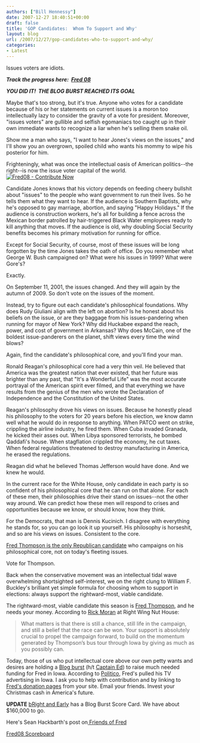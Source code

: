 ```yaml
---
authors: ["Bill Hennessy"]
date: 2007-12-27 18:40:51+00:00
draft: false
title: 'GOP Candidates:  Whom To Support and Why'
layout: blog
url: /2007/12/27/gop-candidates-who-to-support-and-why/
categories:
- Latest
---
```


Issues voters are idiots.

***Track the progress here:  [Fred 08](https://www.fred08.com/)***

***YOU DID IT!  THE BLOG BURST REACHED ITS GOAL***

Maybe that's too strong, but it's true. Anyone who votes for a candidate because of his or her statements on current issues is a moron too intellectually lazy to consider the gravity of a vote for president. Moreover, "issues voters" are gullible and selfish egomaniacs too caught up in their own immediate wants to recognize a liar when he's selling them snake oil.

Show me a man who says, "I want to hear Jones's views on the issues," and I'll show you an overgrown, spoiled child who wants his mommy to wipe his posterior for him.

Frighteningly, what was once the intellectual oasis of American politics--the right--is now the issue voter capital of the world.
[![Fred08 - Contribute Now](https://www.fred08.com/images/contribute_banner_180x60.gif)
](https://www.fred08.com/contribute.aspx?RefererID=4987be96-4295-4dda-be05-236f28ab766f)

Candidate Jones knows that his victory depends on feeding cheery bullshit about "issues" to the people who want government to run their lives. So he tells them what they want to hear. If the audience is Southern Baptists, why he's opposed to gay marriage, abortion, and saying "Happy Holidays." If the audience is construction workers, he's all for building a fence across the Mexican border patrolled by hair-triggered Black Water employees ready to kill anything that moves. If the audience is old, why doubling Social Security benefits becomes his primary motivation for running for office.

Except for Social Security, of course, most of these issues will be long forgotten by the time Jones takes the oath of office. Do you remember what George W. Bush campaigned on? What were his issues in 1999? What were Gore's?

Exactly.

On September 11, 2001, the issues changed. And they will again by the autumn of 2009. So don't vote on the issues of the moment.

Instead, try to figure out each candidate's philosophical foundations. Why does Rudy Giuliani align with the left on abortion? Is he honest about his beliefs on the issue, or are they baggage from his issues-pandering when running for mayor of New York? Why did Huckabee expand the reach, power, and cost of government in Arkansas? Why does McCain, one of the boldest issue-panderers on the planet, shift views every time the wind blows?

Again, find the candidate's philosophical core, and you'll find your man.

Ronald Reagan's philosophical core had a very thin veil. He believed that America was the greatest nation that ever existed, that her future was brighter than any past, that "It's a Wonderful Life" was the most accurate portrayal of the American spirit ever filmed, and that everything we have results from the genius of the men who wrote the Declaration of Independence and the Constitution of the United States.

Reagan's philosophy drove his views on issues. Because he honestly plead his philosophy to the voters for 20 years before his election, we know damn well what he would do in response to anything. When PATCO went on strike, crippling the airline industry, he fired them. When Cuba invaded Granada, he kicked their asses out. When Libya sponsored terrorists, he bombed Qaddafi's house. When stagflation crippled the economy, he cut taxes. When federal regulations threatened to destroy manufacturing in America, he erased the regulations.

Reagan did what he believed Thomas Jefferson would have done. And we knew he would.

In the current race for the White House, only candidate in each party is so confident of his philosophical core that he can run on that alone. For each of these men, their philosophies drive their stand on issues--not the other way around. We can predict how these men will respond to crises and opportunities because we know, or should know, how they think.

For the Democrats, that man is Dennis Kucinich. I disagree with everything he stands for, so you can go look it up yourself. His philosophy is horseshit, and so are his views on issues. Consistent to the core.

[Fred Thompson is the only Republican candidate](https://www.fred08.com/Principles/PrinciplesSummary.aspx?View=Principles) who campaigns on his philosophical core, not on today's fleeting issues.

Vote for Thompson.

Back when the conservative movement was an intellectual tidal wave overwhelming shortsighted self-interest, we on the right clung to William F. Buckley's brilliant yet simple formula for choosing whom to support in elections: always support the rightward-most, viable candidate.

The rightward-most, viable candidate this season is [Fred Thompson](https://www.fred08.com/contribute.aspx?RefererID=4987be96-4295-4dda-be05-236f28ab766f), and he needs your money. According to [Rick Moran](https://rightwingnuthouse.com/archives/2007/12/27/blogburst-for-fred-join-the-marbleheaders/) at Right Wing Nut House:


> What matters is that there is still a chance, still life in the campaign, and still a belief that the race can be won. Your support is absolutely crucial to propel the campaign forward, to build on the momentum generated by Thompson’s bus tour through Iowa by giving as much as you possibly can.


Today, those of us who put intellectual core above our own petty wants and desires are holding a [Blog burst](https://rightwingnuthouse.com/archives/2007/12/27/blogburst-for-fred-join-the-marbleheaders/) (h/t [Captain Ed](https://www.captainsquartersblog.com/mt/archives/016445.php)) to raise much needed funding for Fred in Iowa. According to [Politico](https://www.politico.com/blogs/jonathanmartin/1207/Fred_off_the_air_in_Iowa_for_now.html), Fred's pulled his TV advertising in Iowa. I ask you to help with contribution and by linking to [Fred's donation pages](https://www.fred08.com/contribute.aspx?RefererID=4987be96-4295-4dda-be05-236f28ab766f) from your site. Email your friends. Invest your Christmas cash in America's future.

****UPDATE****
[bRight and Early](https://www.brightandearlyblog.com/2007/12/blogburst-for-fred-thompson/) has a Blog Burst Score Card. We have about $160,000 to go.

Here's Sean Hackbarth's post on[ Friends of Fred](https://fredfile.fred08.com/blog/2007/blogburst-for-fred/)

[Fred08 Scoreboard ](https://www.fred08.com/)
